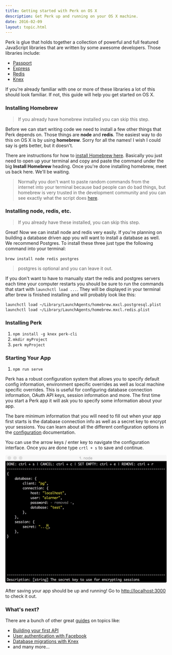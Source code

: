 ```yaml
---
title: Getting started with Perk on OS X
description: Get Perk up and running on your OS X machine.
date: 2016-02-09
layout: topic.html
---
```


Perk is glue that holds together a collection of powerful and full featured JavaScript libraries that are written by some awesome developers. Those libraries include:

* [Passport](http://passportjs.org/)
* [Express](http://expressjs.com/)
* [Redis](http://redis.io/)
* [Knex](http://knexjs.org/)


If you're already familiar with one or more of these libraries a lot of this should look familiar. If not, this guide will help you get started on OS X.

### Installing Homebrew

> If you already have homebrew installed you can skip this step.

Before we can start writing code we need to install a few other things that Perk depends on. Those things are **node** and **redis**. The easiest way to do this on OS X is by using **homebrew**. Sorry for all the names! I wish I could say is gets better, but it doesn't.

There are instructions for how to [install Homebrew here](http://brew.sh/). Basically you just need to open up your terminal and copy and paste the command under the big **Install Homebrew** heading. Once you're done installing homebrew, meet us back here. We'll be waiting.

> Normally you don't want to paste random commands from the internet into your terminal because bad people can do bad things, but homebrew is very trusted in the development community and you can see exactly what the script does [here](https://github.com/Homebrew/homebrew/blob/master/share/doc/homebrew/Installation.md#installation).

### Installing node, redis, etc.

> If you already have these installed, you can skip this step.

Great! Now we can install node and redis very easily. If you're planning on building a database driven app you will want to install a database as well. We recommend Postgres. To install these three just type the following command into your terminal:

`brew install node redis postgres`

> postgres is optional and you can leave it out.

If you don't want to have to manually start the redis and postgres servers each time your computer restarts you should be sure to run the commands that start with `launchctl load ...`. They will be displayed in your terminal after brew is finished installing and will probably look like this:

```
launchctl load ~/Library/LaunchAgents/homebrew.mxcl.postgresql.plist
launchctl load ~/Library/LaunchAgents/homebrew.mxcl.redis.plist
```

### Installing Perk

1. `npm install -g knex perk-cli`
1. `mkdir myProject`
1. `perk myProject`

### Starting Your App

1. `npm run serve`

Perk has a robust configuration system that allows you to specify default config information, environment specific overrides as well as local machine specific overrides. This is useful for configuring database connection information, OAuth API keys, session information and more. The first time you start a Perk app it will ask you to specify some information about your app.

The bare minimum information that you will need to fill out when your app first starts is the database connection info as well as a secret key to encrypt your sessions. You can learn about all the different configuration options in the [configuration](/docs/configuration.html) documentation.

You can use the arrow keys / enter key to navigate the configuration interface. Once you are done type `crtl + s` to save and continue.

![config screenshot](/assets/images/guides/getting-started/config-template.jpg)

After saving your app should be up and running! Go to [http://localhost:3000](http://localhost:3000) to check it out.

### What's next?

There are a bunch of other great [guides](/guides) on topics like:

* [Building your first API](/guides/building-your-first-api.html)
* [User authentication with Facebook](/guides/user-auth-with-facebook.html)
* [Database migrations with Knex](/guides/database-migrations-with-knex.html)
* and many more...